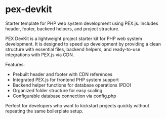 # pex-devkit
Starter template for PHP web system development using PEX.js. Includes header, footer, backend helpers, and project structure.

PEX DevKit is a lightweight project starter kit for PHP web system development. 
It is designed to speed up development by providing a clean structure with 
essential files, backend helpers, and ready-to-use integrations with PEX.js 
via CDN.

Features:
- Prebuilt header and footer with CDN references
- Integrated PEX.js for frontend PHP system support
- Backend helper functions for database operations (PDO)
- Organized folder structure for easy scaling
- Configurable database connection via config.php

Perfect for developers who want to kickstart projects quickly 
without repeating the same boilerplate setup.

